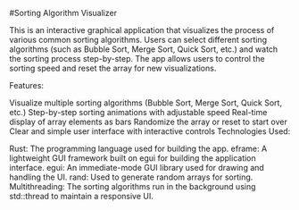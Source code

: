 #Sorting Algorithm Visualizer

This is an interactive graphical application that visualizes the process of various common sorting algorithms. Users can select different sorting algorithms (such as Bubble Sort, Merge Sort, Quick Sort, etc.) and watch the sorting process step-by-step. The app allows users to control the sorting speed and reset the array for new visualizations.

Features:

Visualize multiple sorting algorithms (Bubble Sort, Merge Sort, Quick Sort, etc.)
Step-by-step sorting animations with adjustable speed
Real-time display of array elements as bars
Randomize the array or reset to start over
Clear and simple user interface with interactive controls
Technologies Used:

Rust: The programming language used for building the app.
eframe: A lightweight GUI framework built on egui for building the application interface.
egui: An immediate-mode GUI library used for drawing and handling the UI.
rand: Used to generate random arrays for sorting.
Multithreading: The sorting algorithms run in the background using std::thread to maintain a responsive UI.
